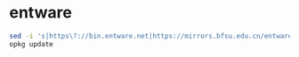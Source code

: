 # entware

```bash
sed -i 's|https\?://bin.entware.net|https://mirrors.bfsu.edu.cn/entware|g' /opt/etc/opkg.conf
opkg update

```

